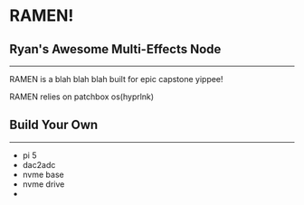 # RAMEN!

## Ryan's Awesome Multi-Effects Node

------

RAMEN is a blah blah blah built for epic capstone yippee!

RAMEN relies on patchbox os(hyprlnk) 

## Build Your Own

------

- pi 5
- dac2adc
- nvme base
- nvme drive
- 